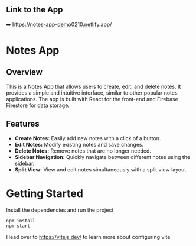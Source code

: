  
 
## Link to the App
➡️  https://notes-app-demo0210.netlify.app/

   # Notes App

## Overview
This is a Notes App that allows users to create, edit, and delete notes. It provides a simple and intuitive interface, similar to other popular notes applications. The app is built with React for the front-end and Firebase Firestore for data storage.

## Features
- **Create Notes:** Easily add new notes with a click of a button.
- **Edit Notes:** Modify existing notes and save changes.
- **Delete Notes:** Remove notes that are no longer needed.
- **Sidebar Navigation:** Quickly navigate between different notes using the sidebar.
- **Split View:** View and edit notes simultaneously with a split view layout.

# Getting Started

Install the dependencies and run the project

```
npm install
npm start
```

Head over to https://vitejs.dev/ to learn more about configuring vite
      
